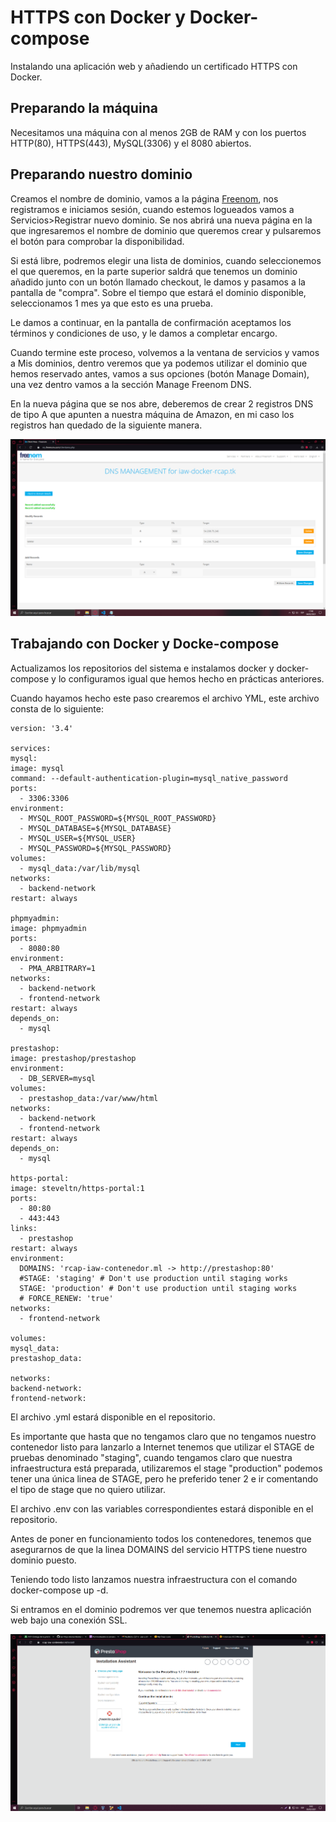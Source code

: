 # HTTPS con Docker y Docker-compose

Instalando una aplicación web y añadiendo un certificado HTTPS con Docker.

## Preparando la máquina

Necesitamos una máquina con al menos 2GB de RAM y con los puertos HTTP(80), HTTPS(443), MySQL(3306) y el 8080 abiertos.

## Preparando nuestro dominio

Creamos el nombre de dominio, vamos a la página [Freenom](https://www.freenom.com/es/index.html?lang=es), nos registramos e iniciamos sesión, cuando estemos logueados vamos a Servicios>Registrar nuevo dominio. Se nos abrirá una nueva página en la que ingresaremos el nombre de dominio que queremos crear y pulsaremos el botón para comprobar la disponibilidad.

Si está libre, podremos elegir una lista de dominios, cuando seleccionemos el que queremos, en la parte superior saldrá que tenemos un dominio añadido junto con un botón llamado checkout, le damos y pasamos a la pantalla de "compra". Sobre el tiempo que estará el dominio disponible, seleccionamos 1 mes ya que esto es una prueba. 

Le damos a continuar, en la pantalla de confirmación aceptamos los términos y condiciones de uso, y le damos a completar encargo.

Cuando termine este proceso, volvemos a la ventana de servicios y vamos a Mis dominios, dentro veremos que ya podemos utilizar el dominio que hemos reservado antes, vamos a sus opciones (botón Manage Domain), una vez dentro vamos a la sección Manage Freenom DNS.

En la nueva página que se nos abre, deberemos de crear 2 registros DNS de tipo A que apunten a nuestra máquina de Amazon, en mi caso los registros han quedado de la siguiente manera.

![Imagen de demostracion 1](/capturas/captura1.png)

## Trabajando con Docker y Docke-compose

Actualizamos los repositorios del sistema e instalamos docker y docker-compose y lo configuramos igual que hemos hecho en prácticas anteriores.

Cuando hayamos hecho este paso crearemos el archivo YML, este archivo consta de lo siguiente:

    version: '3.4'

    services:
    mysql:
    image: mysql
    command: --default-authentication-plugin=mysql_native_password
    ports: 
      - 3306:3306
    environment: 
      - MYSQL_ROOT_PASSWORD=${MYSQL_ROOT_PASSWORD}
      - MYSQL_DATABASE=${MYSQL_DATABASE}
      - MYSQL_USER=${MYSQL_USER}
      - MYSQL_PASSWORD=${MYSQL_PASSWORD}
    volumes: 
      - mysql_data:/var/lib/mysql
    networks: 
      - backend-network
    restart: always
  
    phpmyadmin:
    image: phpmyadmin
    ports:
      - 8080:80
    environment: 
      - PMA_ARBITRARY=1
    networks: 
      - backend-network
      - frontend-network
    restart: always
    depends_on: 
      - mysql

    prestashop:
    image: prestashop/prestashop
    environment: 
      - DB_SERVER=mysql
    volumes:
      - prestashop_data:/var/www/html
    networks: 
      - backend-network
      - frontend-network
    restart: always
    depends_on: 
      - mysql

    https-portal:
    image: steveltn/https-portal:1
    ports:
      - 80:80
      - 443:443
    links:
      - prestashop
    restart: always
    environment:
      DOMAINS: 'rcap-iaw-contenedor.ml -> http://prestashop:80'
      #STAGE: 'staging' # Don't use production until staging works
      STAGE: 'production' # Don't use production until staging works
      # FORCE_RENEW: 'true'
    networks:
      - frontend-network

    volumes:
    mysql_data:
    prestashop_data:

    networks: 
    backend-network:
    frontend-network:


El archivo .yml estará disponible en el repositorio.

Es importante que hasta que no tengamos claro que no tengamos nuestro contenedor listo para lanzarlo a Internet tenemos que utilizar el STAGE de pruebas denominado "staging", cuando tengamos claro que nuestra infraestructura está preparada, utilizaremos el stage "production" podemos tener una única linea de STAGE, pero he preferido tener 2 e ir comentando el tipo de stage que no quiero utilizar.

El archivo .env con las variables correspondientes estará disponible en el repositorio.

Antes de poner en funcionamiento todos los contenedores, tenemos que asegurarnos de que la linea DOMAINS del servicio HTTPS tiene nuestro dominio puesto.

Teniendo todo listo lanzamos nuestra infraestructura con el comando docker-compose up -d.

Si entramos en el dominio podremos ver que tenemos nuestra aplicación web bajo una conexión SSL.

![Imagen de demostracion 2](/capturas/captura2.png)
